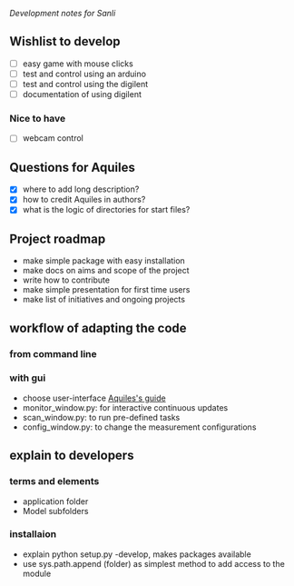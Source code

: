 _Development notes for Sanli_

## Wishlist to develop
* [ ] easy game with mouse clicks
* [ ] test and control using an arduino
* [ ] test and control using the digilent
* [ ] documentation of using digilent

### Nice to have
* [ ] webcam control 

## Questions for Aquiles
* [x] where to add long description?
* [x] how to credit Aquiles in authors?
* [x] what is the logic of directories for start files?

## Project roadmap
- make simple package with easy installation
- make docs on aims and scope of the project
- write how to contribute
- make simple presentation for first time users
- make list of initiatives and ongoing projects


## workflow of adapting the code

### from command line


### with gui
- choose user-interface [Aquiles's guide](https://www.pythonforthelab.com/blog/step-by-step-guide-to-building-a-gui/)
- monitor_window.py: for interactive continuous updates
- scan_window.py: to run pre-defined tasks
- config_window.py: to change the measurement configurations


## explain to developers

### terms and elements
- application folder
- Model subfolders

### installaion
- explain python setup.py -develop, makes packages available
- use sys.path.append (folder) as simplest method to add access to the module